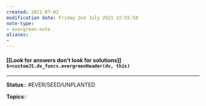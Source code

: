 ```yaml
---
created: 2021-07-02
modification date: Friday 2nd July 2021 22:55:58
note-type: 
- evergreen-note
aliases:
- 
---
```


#### [[Look for answers don't look for solutions]] `$=customJS.dv_funcs.evergreenHeader(dv, this)`



---

**Status**:: #EVER/SEED/UNPLANTED 

**Topics**::   
	
